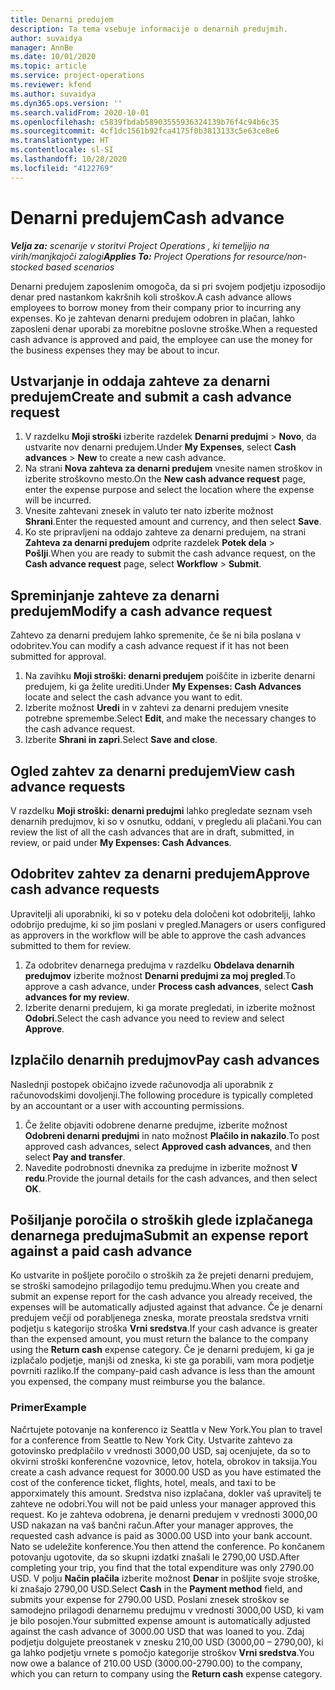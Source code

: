 ```yaml
---
title: Denarni predujem
description: Ta tema vsebuje informacije o denarnih predujmih.
author: suvaidya
manager: AnnBe
ms.date: 10/01/2020
ms.topic: article
ms.service: project-operations
ms.reviewer: kfend
ms.author: suvaidya
ms.dyn365.ops.version: ''
ms.search.validFrom: 2020-10-01
ms.openlocfilehash: c5839fbdab58903555936324139b76f4c94b6c35
ms.sourcegitcommit: 4cf1dc1561b92fca4175f0b3813133c5e63ce8e6
ms.translationtype: HT
ms.contentlocale: sl-SI
ms.lasthandoff: 10/28/2020
ms.locfileid: "4122769"
---
```

# <a name="cash-advance"></a><span data-ttu-id="41772-103">Denarni predujem</span><span class="sxs-lookup"><span data-stu-id="41772-103">Cash advance</span></span>

<span data-ttu-id="41772-104">_**Velja za:** scenarije v storitvi Project Operations , ki temeljijo na virih/manjkajoči zalogi_</span><span class="sxs-lookup"><span data-stu-id="41772-104">_**Applies To:** Project Operations for resource/non-stocked based scenarios_</span></span>

<span data-ttu-id="41772-105">Denarni predujem zaposlenim omogoča, da si pri svojem podjetju izposodijo denar pred nastankom kakršnih koli stroškov.</span><span class="sxs-lookup"><span data-stu-id="41772-105">A cash advance allows employees to borrow money from their company prior to incurring any expenses.</span></span> <span data-ttu-id="41772-106">Ko je zahtevan denarni predujem odobren in plačan, lahko zaposleni denar uporabi za morebitne poslovne stroške.</span><span class="sxs-lookup"><span data-stu-id="41772-106">When a requested cash advance is approved and paid, the employee can use the money for the business expenses they may be about to incur.</span></span> 

## <a name="create-and-submit-a-cash-advance-request"></a><span data-ttu-id="41772-107">Ustvarjanje in oddaja zahteve za denarni predujem</span><span class="sxs-lookup"><span data-stu-id="41772-107">Create and submit a cash advance request</span></span>

1. <span data-ttu-id="41772-108">V razdelku **Moji stroški** izberite razdelek **Denarni predujmi** > **Novo**, da ustvarite nov denarni predujem.</span><span class="sxs-lookup"><span data-stu-id="41772-108">Under **My Expenses**, select **Cash advances** > **New** to create a new cash advance.</span></span> 
2. <span data-ttu-id="41772-109">Na strani **Nova zahteva za denarni predujem** vnesite namen stroškov in izberite stroškovno mesto.</span><span class="sxs-lookup"><span data-stu-id="41772-109">On the **New cash advance request** page, enter the expense purpose and select the location where the expense will be incurred.</span></span>
3. <span data-ttu-id="41772-110">Vnesite zahtevani znesek in valuto ter nato izberite možnost **Shrani**.</span><span class="sxs-lookup"><span data-stu-id="41772-110">Enter the requested amount and currency, and then select **Save**.</span></span> 
4. <span data-ttu-id="41772-111">Ko ste pripravljeni na oddajo zahteve za denarni predujem, na strani **Zahteva za denarni predujem** odprite razdelek **Potek dela** > **Pošlji**.</span><span class="sxs-lookup"><span data-stu-id="41772-111">When you are ready to submit the cash advance request, on the **Cash advance request** page, select **Workflow** > **Submit**.</span></span>

## <a name="modify-a-cash-advance-request"></a><span data-ttu-id="41772-112">Spreminjanje zahteve za denarni predujem</span><span class="sxs-lookup"><span data-stu-id="41772-112">Modify a cash advance request</span></span>

<span data-ttu-id="41772-113">Zahtevo za denarni predujem lahko spremenite, če še ni bila poslana v odobritev.</span><span class="sxs-lookup"><span data-stu-id="41772-113">You can modify a cash advance request if it has not been submitted for approval.</span></span>

1. <span data-ttu-id="41772-114">Na zavihku **Moji stroški: denarni predujem** poiščite in izberite denarni predujem, ki ga želite urediti.</span><span class="sxs-lookup"><span data-stu-id="41772-114">Under **My Expenses: Cash Advances** locate and select the cash advance you want to edit.</span></span>
2. <span data-ttu-id="41772-115">Izberite možnost **Uredi** in v zahtevi za denarni predujem vnesite potrebne spremembe.</span><span class="sxs-lookup"><span data-stu-id="41772-115">Select **Edit**, and make the necessary changes to the cash advance request.</span></span> 
3. <span data-ttu-id="41772-116">Izberite **Shrani in zapri**.</span><span class="sxs-lookup"><span data-stu-id="41772-116">Select **Save and close**.</span></span>


## <a name="view-cash-advance-requests"></a><span data-ttu-id="41772-117">Ogled zahtev za denarni predujem</span><span class="sxs-lookup"><span data-stu-id="41772-117">View cash advance requests</span></span>
<span data-ttu-id="41772-118">V razdelku **Moji stroški: denarni predujmi** lahko pregledate seznam vseh denarnih predujmov, ki so v osnutku, oddani, v pregledu ali plačani.</span><span class="sxs-lookup"><span data-stu-id="41772-118">You can review the list of all the cash advances that are in draft, submitted, in review, or paid under **My Expenses: Cash Advances**.</span></span> 

## <a name="approve-cash-advance-requests"></a><span data-ttu-id="41772-119">Odobritev zahtev za denarni predujem</span><span class="sxs-lookup"><span data-stu-id="41772-119">Approve cash advance requests</span></span>

<span data-ttu-id="41772-120">Upravitelji ali uporabniki, ki so v poteku dela določeni kot odobritelji, lahko odobrijo predujme, ki so jim poslani v pregled.</span><span class="sxs-lookup"><span data-stu-id="41772-120">Managers or users configured as approvers in the workflow will be able to approve the cash advances submitted to them for review.</span></span> 

1. <span data-ttu-id="41772-121">Za odobritev denarnega predujma v razdelku **Obdelava denarnih predujmov** izberite možnost **Denarni predujmi za moj pregled**.</span><span class="sxs-lookup"><span data-stu-id="41772-121">To approve a cash advance, under **Process cash advances**, select **Cash advances for my review**.</span></span>
2. <span data-ttu-id="41772-122">Izberite denarni predujem, ki ga morate pregledati, in izberite možnost **Odobri**.</span><span class="sxs-lookup"><span data-stu-id="41772-122">Select the cash advance you need to review and select **Approve**.</span></span>  

## <a name="pay-cash-advances"></a><span data-ttu-id="41772-123">Izplačilo denarnih predujmov</span><span class="sxs-lookup"><span data-stu-id="41772-123">Pay cash advances</span></span> 
<span data-ttu-id="41772-124">Naslednji postopek običajno izvede računovodja ali uporabnik z računovodskimi dovoljenji.</span><span class="sxs-lookup"><span data-stu-id="41772-124">The following procedure is typically completed by an accountant or a user with accounting permissions.</span></span>

1. <span data-ttu-id="41772-125">Če želite objaviti odobrene denarne predujme, izberite možnost **Odobreni denarni predujmi** in nato možnost **Plačilo in nakazilo**.</span><span class="sxs-lookup"><span data-stu-id="41772-125">To post approved cash advances, select **Approved cash advances**, and then select **Pay and transfer**.</span></span>  
2. <span data-ttu-id="41772-126">Navedite podrobnosti dnevnika za predujme in izberite možnost **V redu**.</span><span class="sxs-lookup"><span data-stu-id="41772-126">Provide the journal details for the cash advances, and then select **OK**.</span></span> 

## <a name="submit-an-expense-report-against-a-paid-cash-advance"></a><span data-ttu-id="41772-127">Pošiljanje poročila o stroških glede izplačanega denarnega predujma</span><span class="sxs-lookup"><span data-stu-id="41772-127">Submit an expense report against a paid cash advance</span></span> 

<span data-ttu-id="41772-128">Ko ustvarite in pošljete poročilo o stroških za že prejeti denarni predujem, se stroški samodejno prilagodijo temu predujmu.</span><span class="sxs-lookup"><span data-stu-id="41772-128">When you create and submit an expense report for the cash advance you already received, the expenses will be automatically adjusted against that advance.</span></span> <span data-ttu-id="41772-129">Če je denarni predujem večji od porabljenega zneska, morate preostala sredstva vrniti podjetju s kategorijo stroška **Vrni sredstva**.</span><span class="sxs-lookup"><span data-stu-id="41772-129">If your cash advance is greater than the expensed amount, you must return the balance to the company using the **Return cash** expense category.</span></span> <span data-ttu-id="41772-130">Če je denarni predujem, ki ga je izplačalo podjetje, manjši od zneska, ki ste ga porabili, vam mora podjetje povrniti razliko.</span><span class="sxs-lookup"><span data-stu-id="41772-130">If the company-paid cash advance is less than the amount you expensed, the company must reimburse you the balance.</span></span> 

### <a name="example"></a><span data-ttu-id="41772-131">Primer</span><span class="sxs-lookup"><span data-stu-id="41772-131">Example</span></span>
<span data-ttu-id="41772-132">Načrtujete potovanje na konferenco iz Seattla v New York.</span><span class="sxs-lookup"><span data-stu-id="41772-132">You plan to travel for a conference from Seattle to New York City.</span></span> <span data-ttu-id="41772-133">Ustvarite zahtevo za gotovinsko predplačilo v vrednosti 3000,00 USD, saj ocenjujete, da so to okvirni stroški konferenčne vozovnice, letov, hotela, obrokov in taksija.</span><span class="sxs-lookup"><span data-stu-id="41772-133">You create a cash advance request for 3000.00 USD as you have estimated the cost of the conference ticket, flights, hotel, meals, and taxi to be apporximately this amount.</span></span> <span data-ttu-id="41772-134">Sredstva niso izplačana, dokler vaš upravitelj te zahteve ne odobri.</span><span class="sxs-lookup"><span data-stu-id="41772-134">You will not be paid unless your manager approved this request.</span></span> <span data-ttu-id="41772-135">Ko je zahteva odobrena, je denarni predujem v vrednosti 3000,00 USD nakazan na vaš bančni račun.</span><span class="sxs-lookup"><span data-stu-id="41772-135">After your manager approves, the requested cash advance is paid as 3000.00 USD into your bank account.</span></span> <span data-ttu-id="41772-136">Nato se udeležite konference.</span><span class="sxs-lookup"><span data-stu-id="41772-136">You then attend the conference.</span></span> <span data-ttu-id="41772-137">Po končanem potovanju ugotovite, da so skupni izdatki znašali le 2790,00 USD.</span><span class="sxs-lookup"><span data-stu-id="41772-137">After completing your trip, you find that the total expenditure was only 2790.00 USD.</span></span> <span data-ttu-id="41772-138">V polju **Način plačila** izberite možnost **Denar** in pošljite svoje stroške, ki znašajo 2790,00 USD.</span><span class="sxs-lookup"><span data-stu-id="41772-138">Select **Cash** in the **Payment method** field, and submits your expense for 2790.00 USD.</span></span> <span data-ttu-id="41772-139">Poslani znesek stroškov se samodejno prilagodi denarnemu predujmu v vrednosti 3000,00 USD, ki vam je bilo posojen.</span><span class="sxs-lookup"><span data-stu-id="41772-139">Your submitted expense amount is automatically adjusted against the cash advance of 3000.00 USD that was loaned to you.</span></span> <span data-ttu-id="41772-140">Zdaj podjetju dolgujete preostanek v znesku 210,00 USD (3000,00 – 2790,00), ki ga lahko podjetju vrnete s pomočjo kategorije stroškov **Vrni sredstva**.</span><span class="sxs-lookup"><span data-stu-id="41772-140">You now owe a balance of 210.00 USD (3000.00-2790.00) to the company, which you can return to company using the **Return cash** expense category.</span></span> 

